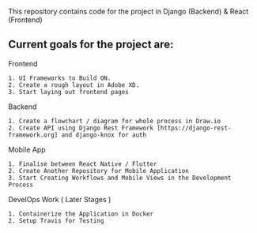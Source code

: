 This repository contains code for the project in Django (Backend) & React (Frontend)

## Current goals for the project are:

Frontend

    1. UI Frameworks to Build ON.
    2. Create a rough layout in Adobe XD.
    3. Start laying out frontend pages 

Backend

    1. Create a flowchart / diagram for whole process in Draw.io 
    2. Create API using Django Rest Framework [https://django-rest-framework.org] and django-knox for auth

Mobile App

    1. Finalise between React Native / Flutter 
    2. Create Another Repository for Mobile Application 
    3. Start Creating Workflows and Mobile Views in the Development Process

DevelOps Work ( Later Stages )

    1. Containerize the Application in Docker
    2. Setup Travis for Testing
   